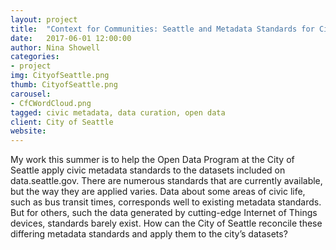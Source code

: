 ```yaml
---
layout: project
title:  "Context for Communities: Seattle and Metadata Standards for Civic Data"
date:   2017-06-01 12:00:00
author: Nina Showell
categories:
- project
img: CityofSeattle.png
thumb: CityofSeattle.png
carousel:
- CfCWordCloud.png
tagged: civic metadata, data curation, open data
client: City of Seattle
website: 
---
```

My work this summer is to help the Open Data Program at the City of Seattle apply civic metadata standards to the datasets included on data.seattle.gov. There are numerous standards that are currently available, but the way they are applied varies. Data about some areas of civic life, such as bus transit times, corresponds well to existing metadata standards. But for others, such the data generated by cutting-edge Internet of Things devices, standards barely exist. How can the City of Seattle reconcile these differing metadata standards and apply them to the city’s datasets?
